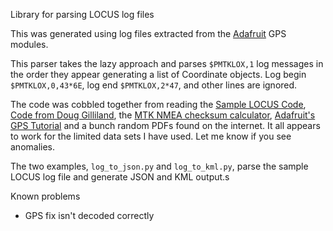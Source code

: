 Library for parsing LOCUS log files

This was generated using log files extracted from the [Adafruit](http://www.adafruit.com/) GPS modules.

This parser takes the lazy approach and parses `$PMTKLOX,1` log messages in the order they appear generating a list of Coordinate objects. Log begin `$PMTKLOX,0,43*6E`, log end `$PMTKLOX,2*47`, and other lines are ignored.

The code was cobbled together from reading the [Sample LOCUS Code](http://www.adafruit.com/datasheets/Locus_Sample_Code.zip), [Code from Doug Gilliland](https://github.com/douggilliland/Dougs-Arduino-Stuff/blob/master/Host%20code/parseLOCUS/parseLOCUS.cpp), the [MTK NMEA checksum calculator](http://www.hhhh.org/wiml/proj/nmeaxor.html), [Adafruit's GPS Tutorial](http://learn.adafruit.com/adafruit-ultimate-gps/downloads-and-resources) and a bunch random PDFs found on the internet. It all appears to work for the limited data sets I have used.  Let me know if you see anomalies.

The two examples, `log_to_json.py` and `log_to_kml.py`, parse the sample LOCUS log file and generate JSON and KML output.s

Known problems

 * GPS fix isn't decoded correctly

